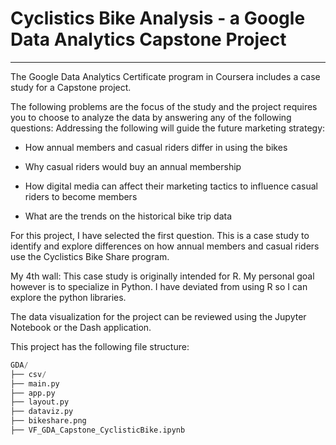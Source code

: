 # Cyclistics Bike Analysis - a Google Data Analytics Capstone Project
---

The Google Data Analytics Certificate program in Coursera includes a case study for a Capstone project. 

The following problems are the focus of the study and the project requires you to choose to analyze the data by answering any of the following questions:
Addressing the following will guide the future marketing strategy:

- How annual members and casual riders differ in using the bikes

- Why casual riders would buy an annual membership

- How digital media can affect their marketing tactics to influence casual riders to become members

- What are the trends on the historical bike trip data

For this project, I have selected the first question. This is a case study to identify and explore differences on how annual members and casual riders use the Cyclistics Bike Share program.

My 4th wall: This case study is originally intended for R. My personal goal however is to specialize in Python. I have deviated from using R so I can explore the python libraries.

The data visualization for the project can be reviewed using the Jupyter Notebook or the Dash application.

This project has the following file structure:

```python
GDA/
├── csv/
├── main.py
├── app.py
├── layout.py
├── dataviz.py
├── bikeshare.png
├── VF_GDA_Capstone_CyclisticBike.ipynb
